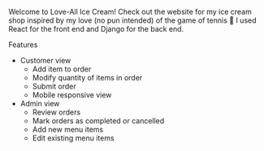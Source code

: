 Welcome to Love-All Ice Cream! Check out the website for my ice cream shop inspired by my love (no pun intended) of the game of tennis 🎾 I used React for the front end and Django for the back end.

Features
- Customer view
  - Add item to order
  - Modify quantity of items in order
  - Submit order
  - Mobile responsive view
- Admin view
  - Review orders
  - Mark orders as completed or cancelled
  - Add new menu items
  - Edit existing menu items
